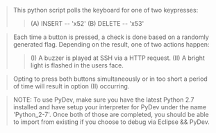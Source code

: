 > This python script polls the keyboard for one of two keypresses:
  >> (A) INSERT -- 'x52'
  >> (B) DELETE -- 'x53'

> Each time a button is pressed, a check is done based on a randomly generated 
  flag. Depending on the result, one of two actions happen:
   >> (I)  A buzzer is played at SSH via a HTTP request.
   >> (II) A bright light is flashed in the users face.

> Opting to press both buttons simultaneously or in too short a period of time 
  will result in option (II) occurring.

> NOTE:  To use PyDev, make sure you have the latest Python 2.7 installed
         and have setup your interpreter for PyDev under the name 'Python_2-7'.
         Once both of those are completed, you should be able to import
         from existing if you choose to debug via Eclipse && PyDev.




